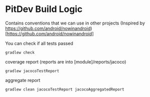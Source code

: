 # PitDev Build Logic
Contains conventions that we can use in other projects
(Inspired by https://github.com/android/nowinandroid)[https://github.com/android/nowinandroid]

You can check if all tests passed
```
gradlew check
```

coverage report (reports are into [module]/reports/jacoco)
```
gradlew jacocoTestReport
```

aggregate report 
````
gradlew clean jacocoTestReport jacocoAggregatedReport
````
